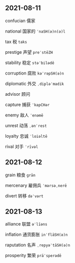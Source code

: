 ## 2021-08-11

confucian 儒家

national 国家的 `ˈnaSH(ə)n(ə)l`

tax 税 `taks`

prestige 声望 `preˈstēZH`

stability 稳定 `stəˈbilədē`

corruption 腐败 `kəˈrəpSH(ə)n`

diplomatic 外交 `ˌdipləˈmadik`

advisor 顾问

capture 捕获 `ˈkapCHər`

enemy 敌人 `ˈenəmē`

unrest 动荡 `ˌənˈrest`

loyalty 忠诚 `ˈloiəltē`

rival 对手 `ˈrīvəl`

## 2021-08-12

grain 粮食 `ɡrān`

mercenary 雇佣兵 `ˈmərsəˌnerē`

divert 转移 `dəˈvərt`

## 2021-08-13

alliance 联盟 `əˈlīəns`

inflation 通货膨胀 `inˈflāSH(ə)n`

raputation 名声 `ˌrepyəˈtāSH(ə)n`

prosperity 繁荣 `präˈsperədē` 